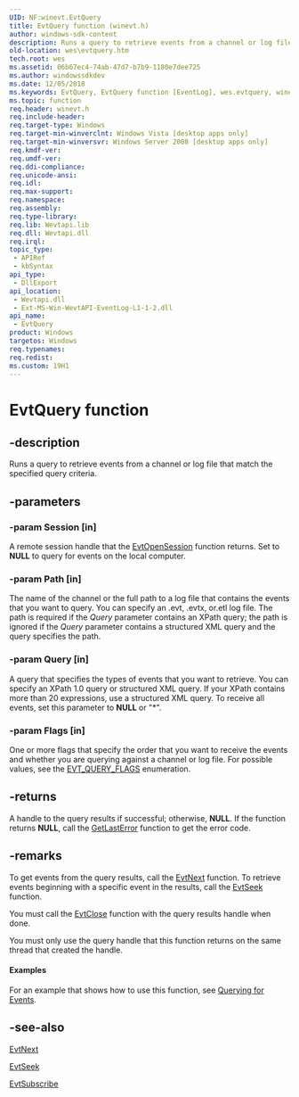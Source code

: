 ```yaml
---
UID: NF:winevt.EvtQuery
title: EvtQuery function (winevt.h)
author: windows-sdk-content
description: Runs a query to retrieve events from a channel or log file that match the specified query criteria.
old-location: wes\evtquery.htm
tech.root: wes
ms.assetid: 06b67ec4-74ab-47d7-b7b9-1180e7dee725
ms.author: windowssdkdev
ms.date: 12/05/2018
ms.keywords: EvtQuery, EvtQuery function [EventLog], wes.evtquery, winevt/EvtQuery
ms.topic: function
req.header: winevt.h
req.include-header: 
req.target-type: Windows
req.target-min-winverclnt: Windows Vista [desktop apps only]
req.target-min-winversvr: Windows Server 2008 [desktop apps only]
req.kmdf-ver: 
req.umdf-ver: 
req.ddi-compliance: 
req.unicode-ansi: 
req.idl: 
req.max-support: 
req.namespace: 
req.assembly: 
req.type-library: 
req.lib: Wevtapi.lib
req.dll: Wevtapi.dll
req.irql: 
topic_type:
 - APIRef
 - kbSyntax
api_type:
 - DllExport
api_location:
 - Wevtapi.dll
 - Ext-MS-Win-WevtAPI-EventLog-L1-1-2.dll
api_name:
 - EvtQuery
product: Windows
targetos: Windows
req.typenames: 
req.redist: 
ms.custom: 19H1
---
```


# EvtQuery function


## -description


Runs a query to retrieve events from a channel or log file that match the specified query criteria.


## -parameters




### -param Session [in]

A remote session handle that the <a href="https://docs.microsoft.com/windows/desktop/api/winevt/nf-winevt-evtopensession">EvtOpenSession</a> function returns. Set to <b>NULL</b> to query for events on the local computer.


### -param Path [in]

The name of the channel or the full path to a log file that contains the events that you want to query. You can specify an .evt, .evtx, or.etl log file. The path is required if the <i>Query</i> parameter contains an XPath query; the path is ignored if the <i>Query</i> parameter contains a structured XML query and the query specifies the path.


### -param Query [in]

A query that specifies the types of events that you want to retrieve. You can specify an XPath 1.0 query or structured XML query. If your XPath contains more than 20 expressions, use a structured XML query. To receive all events, set this parameter to <b>NULL</b> or "*".


### -param Flags [in]

One or more flags that specify the order that you want to receive the events and whether you are querying against a channel or log file.  For possible values, see the <a href="https://docs.microsoft.com/windows/desktop/api/winevt/ne-winevt-_evt_query_flags">EVT_QUERY_FLAGS</a> enumeration.


## -returns



A handle to the query results if successful; otherwise, <b>NULL</b>. If the function returns <b>NULL</b>, call the <a href="https://docs.microsoft.com/windows/desktop/api/errhandlingapi/nf-errhandlingapi-getlasterror">GetLastError</a> function to get the error code.




## -remarks



  To get events from the query results, call the <a href="https://docs.microsoft.com/windows/desktop/api/winevt/nf-winevt-evtnext">EvtNext</a> function. To retrieve events beginning with a specific event in the results, call the <a href="https://docs.microsoft.com/windows/desktop/api/winevt/nf-winevt-evtseek">EvtSeek</a> function.

 You must call the <a href="https://docs.microsoft.com/windows/desktop/api/winevt/nf-winevt-evtclose">EvtClose</a> function with the query results handle when done.

You must only use the query handle that this function returns on the same thread that created the handle.


#### Examples

For an example that shows how to use this function, see <a href="https://docs.microsoft.com/windows/desktop/WES/querying-for-events">Querying for Events</a>.

<div class="code"></div>



## -see-also




<a href="https://docs.microsoft.com/windows/desktop/api/winevt/nf-winevt-evtnext">EvtNext</a>



<a href="https://docs.microsoft.com/windows/desktop/api/winevt/nf-winevt-evtseek">EvtSeek</a>



<a href="https://docs.microsoft.com/windows/desktop/api/winevt/nf-winevt-evtsubscribe">EvtSubscribe</a>
 

 

